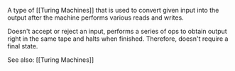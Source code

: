 A type of [[Turing Machines]] that is used to convert given input into the output after the machine performs various reads and writes.

Doesn't accept or reject an input, performs a series of ops to obtain output right in the same tape and halts when finished. Therefore, doesn't require a final state.


See also:
[[Turing Machines]]